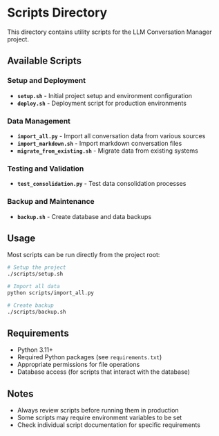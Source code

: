 # Scripts Directory

This directory contains utility scripts for the LLM Conversation Manager project.

## Available Scripts

### Setup and Deployment
- **`setup.sh`** - Initial project setup and environment configuration
- **`deploy.sh`** - Deployment script for production environments

### Data Management
- **`import_all.py`** - Import all conversation data from various sources
- **`import_markdown.sh`** - Import markdown conversation files
- **`migrate_from_existing.sh`** - Migrate data from existing systems

### Testing and Validation
- **`test_consolidation.py`** - Test data consolidation processes

### Backup and Maintenance
- **`backup.sh`** - Create database and data backups

## Usage

Most scripts can be run directly from the project root:

```bash
# Setup the project
./scripts/setup.sh

# Import all data
python scripts/import_all.py

# Create backup
./scripts/backup.sh
```

## Requirements

- Python 3.11+
- Required Python packages (see `requirements.txt`)
- Appropriate permissions for file operations
- Database access (for scripts that interact with the database)

## Notes

- Always review scripts before running them in production
- Some scripts may require environment variables to be set
- Check individual script documentation for specific requirements